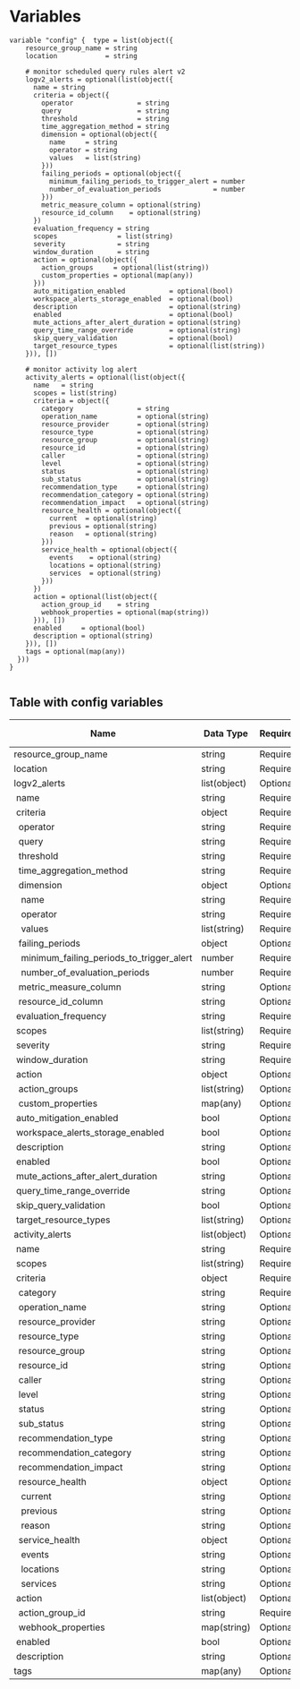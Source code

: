 # Variables

```
variable "config" {  type = list(object({
    resource_group_name = string
    location            = string
    
    # monitor scheduled query rules alert v2
    logv2_alerts = optional(list(object({
      name = string
      criteria = object({
        operator                = string
        query                   = string
        threshold               = string
        time_aggregation_method = string
        dimension = optional(object({
          name     = string
          operator = string
          values   = list(string)
        }))
        failing_periods = optional(object({
          minimum_failing_periods_to_trigger_alert = number
          number_of_evaluation_periods             = number
        }))
        metric_measure_column = optional(string)
        resource_id_column    = optional(string)
      })
      evaluation_frequency = string
      scopes               = list(string)
      severity             = string
      window_duration      = string
      action = optional(object({
        action_groups     = optional(list(string))
        custom_properties = optional(map(any))
      }))
      auto_mitigation_enabled           = optional(bool)
      workspace_alerts_storage_enabled  = optional(bool)
      description                       = optional(string)
      enabled                           = optional(bool)
      mute_actions_after_alert_duration = optional(string)
      query_time_range_override         = optional(string)
      skip_query_validation             = optional(bool)
      target_resource_types             = optional(list(string))
    })), [])

    # monitor activity log alert
    activity_alerts = optional(list(object({
      name   = string
      scopes = list(string)
      criteria = object({
        category                = string
        operation_name          = optional(string)
        resource_provider       = optional(string)
        resource_type           = optional(string)
        resource_group          = optional(string)
        resource_id             = optional(string)
        caller                  = optional(string)
        level                   = optional(string)
        status                  = optional(string)
        sub_status              = optional(string)
        recommendation_type     = optional(string)
        recommendation_category = optional(string)
        recommendation_impact   = optional(string)
        resource_health = optional(object({
          current  = optional(string)
          previous = optional(string)
          reason   = optional(string)
        }))
        service_health = optional(object({
          events    = optional(string)
          locations = optional(string)
          services  = optional(string)
        }))
      })
      action = optional(list(object({
        action_group_id    = string
        webhook_properties = optional(map(string))
      })), [])
      enabled     = optional(bool)
      description = optional(string)
    })), [])
    tags = optional(map(any))
  }))
}


```


## Table with config variables

| Name | Data Type | Requirement | Default Value | Comment |
| ------- | --------- | ----------- | ------------- | ------- |
|resource_group_name | string | Required |  |  |
|location | string | Required |  |  |
|logv2_alerts | list(object) | Optional | [] |  |
|&nbsp;name | string | Required |  |  |
|&nbsp;criteria | object | Required |  |  |
|&nbsp;&nbsp;operator | string | Required |  |  |
|&nbsp;&nbsp;query | string | Required |  |  |
|&nbsp;&nbsp;threshold | string | Required |  |  |
|&nbsp;&nbsp;time_aggregation_method | string | Required |  |  |
|&nbsp;&nbsp;dimension | object | Optional |  |  |
|&nbsp;&nbsp;&nbsp;name | string | Required |  |  |
|&nbsp;&nbsp;&nbsp;operator | string | Required |  |  |
|&nbsp;&nbsp;&nbsp;values | list(string) | Required |  |  |
|&nbsp;&nbsp;failing_periods | object | Optional |  |  |
|&nbsp;&nbsp;&nbsp;minimum_failing_periods_to_trigger_alert | number | Required |  |  |
|&nbsp;&nbsp;&nbsp;number_of_evaluation_periods | number | Required |  |  |
|&nbsp;&nbsp;metric_measure_column | string | Optional |  |  |
|&nbsp;&nbsp;resource_id_column | string | Optional |  |  |
|&nbsp;evaluation_frequency | string | Required |  |  |
|&nbsp;scopes | list(string) | Required |  |  |
|&nbsp;severity | string | Required |  |  |
|&nbsp;window_duration | string | Required |  |  |
|&nbsp;action | object | Optional |  |  |
|&nbsp;&nbsp;action_groups | list(string) | Optional |  |  |
|&nbsp;&nbsp;custom_properties | map(any) | Optional |  |  |
|&nbsp;auto_mitigation_enabled | bool | Optional |  |  |
|&nbsp;workspace_alerts_storage_enabled | bool | Optional |  |  |
|&nbsp;description | string | Optional |  |  |
|&nbsp;enabled | bool | Optional |  |  |
|&nbsp;mute_actions_after_alert_duration | string | Optional |  |  |
|&nbsp;query_time_range_override | string | Optional |  |  |
|&nbsp;skip_query_validation | bool | Optional |  |  |
|&nbsp;target_resource_types | list(string) | Optional |  |  |
|activity_alerts | list(object) | Optional | [] |  |
|&nbsp;name | string | Required |  |  |
|&nbsp;scopes | list(string) | Required |  |  |
|&nbsp;criteria | object | Required |  |  |
|&nbsp;&nbsp;category | string | Required |  |  |
|&nbsp;&nbsp;operation_name | string | Optional |  |  |
|&nbsp;&nbsp;resource_provider | string | Optional |  |  |
|&nbsp;&nbsp;resource_type | string | Optional |  |  |
|&nbsp;&nbsp;resource_group | string | Optional |  |  |
|&nbsp;&nbsp;resource_id | string | Optional |  |  |
|&nbsp;&nbsp;caller | string | Optional |  |  |
|&nbsp;&nbsp;level | string | Optional |  |  |
|&nbsp;&nbsp;status | string | Optional |  |  |
|&nbsp;&nbsp;sub_status | string | Optional |  |  |
|&nbsp;&nbsp;recommendation_type | string | Optional |  |  |
|&nbsp;&nbsp;recommendation_category | string | Optional |  |  |
|&nbsp;&nbsp;recommendation_impact | string | Optional |  |  |
|&nbsp;&nbsp;resource_health | object | Optional |  |  |
|&nbsp;&nbsp;&nbsp;current | string | Optional |  |  |
|&nbsp;&nbsp;&nbsp;previous | string | Optional |  |  |
|&nbsp;&nbsp;&nbsp;reason | string | Optional |  |  |
|&nbsp;&nbsp;service_health | object | Optional |  |  |
|&nbsp;&nbsp;&nbsp;events | string | Optional |  |  |
|&nbsp;&nbsp;&nbsp;locations | string | Optional |  |  |
|&nbsp;&nbsp;&nbsp;services | string | Optional |  |  |
|&nbsp;action | list(object) | Optional | [] |  |
|&nbsp;&nbsp;action_group_id | string | Required |  |  |
|&nbsp;&nbsp;webhook_properties | map(string) | Optional |  |  |
|&nbsp;enabled | bool | Optional |  |  |
|&nbsp;description | string | Optional |  |  |
|tags | map(any) | Optional |  |  |


